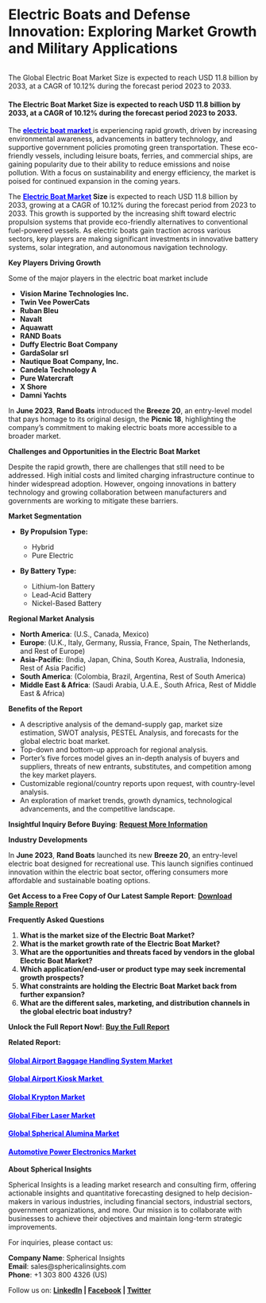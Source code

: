 <div class="wow_read_blog_hdr_img">
<div class="wow_read_blog_hdr_img_innr">
<h1>Electric Boats and Defense Innovation: Exploring Market Growth and Military Applications</h1>
</div>
<div class="wow_main_float_head_img"><img src="https://www.vevioz.com/upload/photos/2025/01/AziEamFsQDflwEQCewQh_29_beec89227c10384f8582babf8326ff9f_image.jpg" alt="" /></div>
</div>
<div class="read-blog-container">
<div class="read-blog-desc">
<p class="mb-0">The Global Electric Boat Market Size is expected to reach USD 11.8 billion by 2033, at a CAGR of 10.12% during the forecast period 2023 to 2033.</p>
</div>
<div class="read-content">
<h4><strong>The Electric Boat Market Size is expected to reach USD 11.8 billion by 2033, at a CAGR of 10.12% during the forecast period 2023 to 2033.</strong></h4>
<p>The<span style="color: #0000ff;">&nbsp;</span><a href="https://www.sphericalinsights.com/reports/electric-boat-market" target="_blank" rel="noopener"><span style="color: #0000ff;"><strong>electric boat market</strong></span>&nbsp;</a>is experiencing rapid growth, driven by increasing environmental awareness, advancements in battery technology, and supportive government policies promoting green transportation. These eco-friendly vessels, including leisure boats, ferries, and commercial ships, are gaining popularity due to their ability to reduce emissions and noise pollution. With a focus on sustainability and energy efficiency, the market is poised for continued expansion in the coming years.</p>
<p>The&nbsp;<strong><span style="color: #0000ff;"><a style="color: #0000ff;" href="https://www.sphericalinsights.com/de/reports/automotive-power-electronics-market" target="_blank" rel="noopener">Electric Boat Market</a>&nbsp;</span>Size</strong>&nbsp;is expected to reach USD 11.8 billion by 2033, growing at a CAGR of 10.12% during the forecast period from 2023 to 2033. This growth is supported by the increasing shift toward electric propulsion systems that provide eco-friendly alternatives to conventional fuel-powered vessels. As electric boats gain traction across various sectors, key players are making significant investments in innovative battery systems, solar integration, and autonomous navigation technology.</p>
<p><strong>Key Players Driving Growth</strong></p>
<p>Some of the major players in the electric boat market include</p>
<ul>
<li><strong>Vision Marine Technologies Inc.</strong></li>
<li><strong>Twin Vee PowerCats</strong></li>
<li><strong>Ruban Bleu</strong></li>
<li><strong>Navalt</strong></li>
<li><strong>Aquawatt</strong></li>
<li><strong>RAND Boats&nbsp;</strong></li>
<li><strong>Duffy Electric Boat Company</strong></li>
<li><strong>GardaSolar srl</strong></li>
<li><strong>Nautique Boat Company, Inc.</strong></li>
<li><strong>Candela Technology A</strong></li>
<li><strong>Pure Watercraft</strong></li>
<li><strong>X Shore</strong></li>
<li><strong>Damni Yachts</strong></li>
</ul>
<p>In&nbsp;<strong>June 2023</strong>,&nbsp;<strong>Rand Boats</strong>&nbsp;introduced the&nbsp;<strong>Breeze 20</strong>, an entry-level model that pays homage to its original design, the&nbsp;<strong>Picnic 18</strong>, highlighting the company&rsquo;s commitment to making electric boats more accessible to a broader market.</p>
<p><strong>Challenges and Opportunities in the Electric Boat Market</strong></p>
<p>Despite the rapid growth, there are challenges that still need to be addressed. High initial costs and limited charging infrastructure continue to hinder widespread adoption. However, ongoing innovations in battery technology and growing collaboration between manufacturers and governments are working to mitigate these barriers.</p>
<p><strong>Market Segmentation</strong></p>
<ul>
<li>
<p><strong>By Propulsion Type:</strong></p>
<ul>
<li>Hybrid</li>
<li>Pure Electric</li>
</ul>
</li>
<li>
<p><strong>By Battery Type:</strong></p>
<ul>
<li>Lithium-Ion Battery</li>
<li>Lead-Acid Battery</li>
<li>Nickel-Based Battery</li>
</ul>
</li>
</ul>
<p><strong>Regional Market Analysis</strong></p>
<ul>
<li><strong>North America</strong>: (U.S., Canada, Mexico)</li>
<li><strong>Europe</strong>: (U.K., Italy, Germany, Russia, France, Spain, The Netherlands, and Rest of Europe)</li>
<li><strong>Asia-Pacific</strong>: (India, Japan, China, South Korea, Australia, Indonesia, Rest of Asia Pacific)</li>
<li><strong>South America</strong>: (Colombia, Brazil, Argentina, Rest of South America)</li>
<li><strong>Middle East &amp; Africa</strong>: (Saudi Arabia, U.A.E., South Africa, Rest of Middle East &amp; Africa)</li>
</ul>
<p><strong>Benefits of the Report</strong></p>
<ul>
<li>A descriptive analysis of the demand-supply gap, market size estimation, SWOT analysis, PESTEL Analysis, and forecasts for the global electric boat market.</li>
<li>Top-down and bottom-up approach for regional analysis.</li>
<li>Porter&rsquo;s five forces model gives an in-depth analysis of buyers and suppliers, threats of new entrants, substitutes, and competition among the key market players.</li>
<li>Customizable regional/country reports upon request, with country-level analysis.</li>
<li>An exploration of market trends, growth dynamics, technological advancements, and the competitive landscape.</li>
</ul>
<p><strong>Insightful Inquiry Before Buying</strong>:&nbsp;<strong><a href="https://www.sphericalinsights.com/inquiry-before-buying/7900" target="_new" rel="noopener">Request More Information</a></strong></p>
<p><strong>Industry Developments</strong></p>
<p>In&nbsp;<strong>June 2023</strong>,&nbsp;<strong>Rand Boats</strong>&nbsp;launched its new&nbsp;<strong>Breeze 20</strong>, an entry-level electric boat designed for recreational use. This launch signifies continued innovation within the electric boat sector, offering consumers more affordable and sustainable boating options.</p>
<p><strong>Get Access to a Free Copy of Our Latest Sample Report</strong>:&nbsp;<strong><a href="https://www.sphericalinsights.com/request-sample/7900" target="_new" rel="noopener">Download Sample Report</a></strong></p>
<p><strong>Frequently Asked Questions</strong></p>
<ol>
<li><strong>What is the market size of the Electric Boat Market?</strong></li>
<li><strong>What is the market growth rate of the Electric Boat Market?</strong></li>
<li><strong>What are the opportunities and threats faced by vendors in the global Electric Boat Market?</strong></li>
<li><strong>Which application/end-user or product type may seek incremental growth prospects?</strong></li>
<li><strong>What constraints are holding the Electric Boat Market back from further expansion?</strong></li>
<li><strong>What are the different sales, marketing, and distribution channels in the global electric boat industry?</strong></li>
</ol>
<p><strong>Unlock the Full Report Now!</strong>:<strong>&nbsp;<a href="https://www.sphericalinsights.com/checkout/7900" target="_new" rel="noopener">Buy the Full Report</a></strong></p>
<p><strong>Related Report:</strong></p>
<h4><span style="color: #0000ff;"><a style="color: #0000ff;" href="https://www.globenewswire.com/news-release/2024/09/06/2941915/0/en/Global-Airport-Baggage-Handling-System-Market-Size-To-Worth-USD-13-2-Billion-By-2033-CAGR-Of-3-68.html" target="_blank" rel="noopener"><strong>Global Airport Baggage Handling System Market</strong></a></span></h4>
<h4><span style="color: #0000ff;"><a style="color: #0000ff;" href="https://www.globenewswire.com/news-release/2024/09/05/2941718/0/en/Global-Airport-Kiosk-Market-Size-To-Worth-USD-5-8-Billion-By-2033-l-CAGR-Of-5-80.html" target="_blank" rel="noopener"><strong>Global Airport Kiosk Market&nbsp;</strong></a></span></h4>
<h4><span style="color: #0000ff;"><strong><a style="color: #0000ff;" href="https://www.sphericalinsights.jp/reports/krypton-market" target="_blank" rel="noopener">Global Krypton Market</a></strong></span></h4>
<h4><span style="color: #0000ff;"><strong><a style="color: #0000ff;" href="https://www.sphericalinsights.jp/reports/fiber-laser-market" target="_blank" rel="noopener">Global Fiber Laser Market</a></strong></span></h4>
<h4 class="news-post-title"><span style="color: #0000ff;"><strong><a style="color: #0000ff;" href="https://www.sphericalinsights.com/fr/reports/spherical-alumina-market" target="_blank" rel="noopener">Global Spherical Alumina Market</a></strong></span></h4>
<h4 class="news-post-title"><span style="color: #0000ff;"><strong><a style="color: #0000ff;" href="https://www.sphericalinsights.com/de/reports/automotive-power-electronics-market" target="_blank" rel="noopener">Automotive Power Electronics Market</a></strong></span></h4>
<p><strong>About Spherical Insights</strong></p>
<p>Spherical Insights is a leading market research and consulting firm, offering actionable insights and quantitative forecasting designed to help decision-makers in various industries, including financial sectors, industrial sectors, government organizations, and more. Our mission is to collaborate with businesses to achieve their objectives and maintain long-term strategic improvements.</p>
<p>For inquiries, please contact us:</p>
<p><strong>Company Name</strong>: Spherical Insights<br /><strong>Email</strong>:&nbsp;<a rel="noopener">sales@sphericalinsights.com</a><br /><strong>Phone</strong>: +1 303 800 4326 (US)</p>
<p>Follow us on:&nbsp;<strong><a href="https://www.linkedin.com/" target="_new" rel="noopener">LinkedIn</a>&nbsp;|&nbsp;<a href="https://www.facebook.com/" target="_new" rel="noopener">Facebook</a>&nbsp;|&nbsp;<a href="https://twitter.com/" target="_new" rel="noopener">Twitter</a></strong></p>
</div>
</div>

